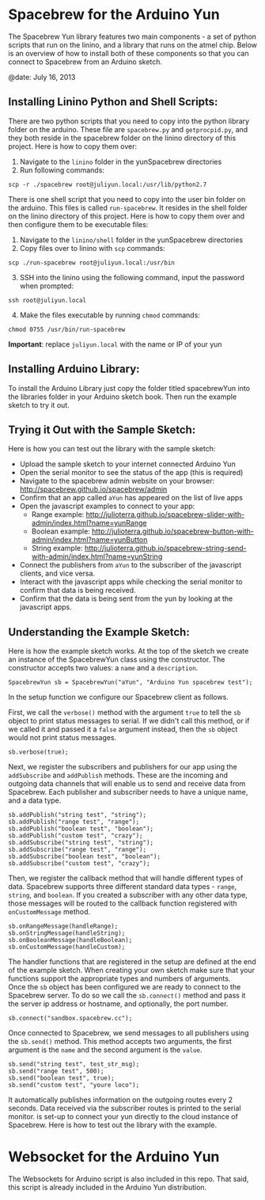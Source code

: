 # Spacebrew for the Arduino Yun

The Spacebrew Yun library features two main components - a set of python scripts that run on the linino, and a library that runs on the atmel chip. Below is an overview of how to install both of these components so that you can connect to Spacebrew from an Arduino sketch.

@date:  July 16, 2013


## Installing Linino Python and Shell Scripts:
There are two python scripts that you need to copy into the python library folder on the arduino. These file are `spacebrew.py` and `getprocpid.py`, and they both reside in the spacebrew folder on the linino directory of this project. Here is how to copy them over: 
  
1. Navigate to the `linino` folder in the yunSpacebrew directories  
2. Run following commands:  
  
```
scp -r ./spacebrew root@juliyun.local:/usr/lib/python2.7
```

There is one shell script that you need to copy into the user bin folder on the arduino. This files is called `run-spacebrew`. It resides in the shell folder on the linino directory of this project. Here is how to copy them over and then configure them to be executable files:

1. Navigate to the `linino/shell` folder in the yunSpacebrew directories  
2. Copy files over to linino with `scp` commands:  
  
```
scp ./run-spacebrew root@juliyun.local:/usr/bin
```

3. SSH into the linino using the following command, input the password when prompted:

```
ssh root@juliyun.local
```

4. Make the files executable by running `chmod` commands:
  
```
chmod 0755 /usr/bin/run-spacebrew
```
  
**Important**: replace `juliyun.local` with the name or IP of your yun  

## Installing Arduino Library:
To install the Arduino Library just copy the folder titled spacebrewYun into the libraries folder in your Arduino sketch book. Then run the example sketch to try it out.

## Trying it Out with the Sample Sketch:
Here is how you can test out the library with the sample sketch:  
* Upload the sample sketch to your internet connected Arduino Yun  
* Open the serial monitor to see the status of the app (this is required) 
* Navigate to the spacebrew admin website on your browser: http://spacebrew.github.io/spacebrew/admin  
* Confirm that an app called `aYun` has appeared on the list of live apps   
* Open the javascript examples to connect to your app:  
  * Range example: http://julioterra.github.io/spacebrew-slider-with-admin/index.html?name=yunRange  
  * Boolean example: http://julioterra.github.io/spacebrew-button-with-admin/index.html?name=yunButton  
  * String example: http://julioterra.github.io/spacebrew-string-send-with-admin/index.html?name=yunString  
* Connect the publishers from `aYun` to the subscriber of the javascript clients, and vice versa.   
* Interact with the javascript apps while checking the serial monitor to confirm that data is being received.   
* Confirm that the data is being sent from the yun by looking at the javascript apps.  
  
## Understanding the Example Sketch:
Here is how the example sketch works. At the top of the sketch we create an instance of the SpacebrewYun class using the constructor. The constructor accepts two values: a `name` and a `description`.  
   
```
SpacebrewYun sb = SpacebrewYun("aYun", "Arduino Yun spacebrew test");
```
  
In the setup function we configure our Spacebrew client as follows.    
  
First, we call the `verbose()` method with the argument `true` to tell the `sb` object to print status messages to serial. If we didn't call this method, or if we called it and passed it a `false` argument instead, then the `sb` object would not print status messages.  
  
```
sb.verbose(true);
``` 
  
Next, we register the subscribers and publishers for our app using the `addSubscribe` and `addPublish` methods. These are the incoming and outgoing data channels that will enable us to send and receive data from Spacebrew. Each publisher and subscriber needs to have a unique name, and a data type.

```
sb.addPublish("string test", "string");
sb.addPublish("range test", "range");
sb.addPublish("boolean test", "boolean");
sb.addPublish("custom test", "crazy");  
sb.addSubscribe("string test", "string");
sb.addSubscribe("range test", "range");
sb.addSubscribe("boolean test", "boolean");
sb.addSubscribe("custom test", "crazy");
```
  
Then, we register the callback method that will handle different types of data. Spacebrew supports three different standard data types - `range`, `string`, and `boolean`. If you created a subscriber with any other data type, those messages will be routed to the callback function registered with `onCustomMessage` method.  
  
```
sb.onRangeMessage(handleRange);
sb.onStringMessage(handleString);
sb.onBooleanMessage(handleBoolean);
sb.onCustomMessage(handleCustom);
```
  
The handler functions that are registered in the setup are defined at the end of the example sketch. When creating your own sketch make sure that your functions support the appropriate types and numbers of arguments.    
Once the `sb` object has been configured we are ready to connect to the Spacebrew server. To do so we call the `sb.connect()` method and pass it the server ip address or hostname, and optionally, the port number. 

```
sb.connect("sandbox.spacebrew.cc"); 
```

Once connected to Spacebrew, we send messages to all publishers using the `sb.send()` method. This method accepts two arguments, the first argument is the `name` and the second argument is the `value`.   
  
```
sb.send("string test", test_str_msg);
sb.send("range test", 500);
sb.send("boolean test", true);
sb.send("custom test", "youre loco");
```
  
It automatically publishes information on the outgoing routes every 2 seconds. Data received via the subscriber routes is printed to the serial monitor. is set-up to connect your yun directly to the cloud instance of Spacebrew. Here is how to test out the library with the example.   
  
# Websocket for the Arduino Yun
  
The Websockets for Arduino script is also included in this repo. That said, this script is already included in the Arduino Yun distribution.
